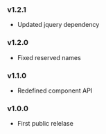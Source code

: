 ### v1.2.1

* Updated jquery dependency

### v1.2.0

* Fixed reserved names

### v1.1.0

* Redefined component API

### v1.0.0

* First public relelase